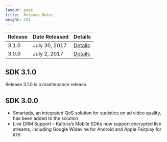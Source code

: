 ```yaml
---
layout: page
title:  Release Notes
weight: 101
---
```


| Release | Date Released   | Details |
|---------|-----------------|---------|
| 3.1.0   | July 30, 2017   | [Details](Release%20Notes.md#release-310)|
| 3.0.0   | July 2, 2017   | [Details](Release%20Notes.md#release-300)|

## SDK 3.1.0  

Release 3.1.0 is a maintenance release.



## SDK 3.0.0  

* Smartads, an integrated QoS solution for statistics on ad video quality, has been added to the solution
* Live DRM Support – Kaltura’s Mobile SDKs now support encrypted live streams, including Google Widevine for Android and Apple Fairplay for iOS
